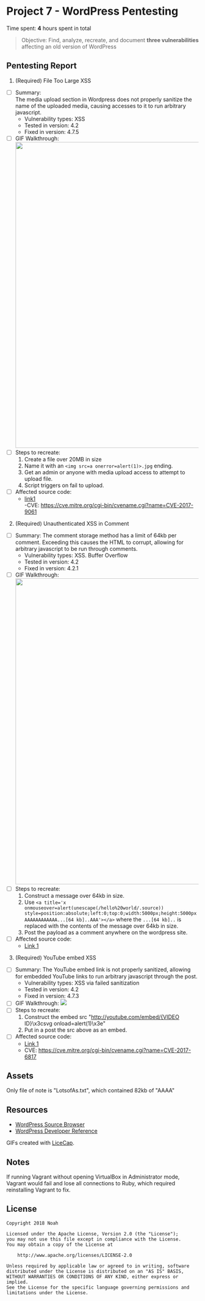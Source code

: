 # Project 7 - WordPress Pentesting

Time spent: **4** hours spent in total

> Objective: Find, analyze, recreate, and document **three vulnerabilities** affecting an old version of WordPress

## Pentesting Report

1. (Required) File Too Large XSS
  - [ ] Summary:  
    The media upload section in Wordpress does not properly sanitize the name of the uploaded media, causing accesses to it to run arbitrary javascript.  
    - Vulnerability types: XSS
    - Tested in version: 4.2
    - Fixed in version: 4.7.5
  - [ ] GIF Walkthrough: <img src="https://i.imgur.com/XFMu1k0.gif" width="800">
  - [ ] Steps to recreate: 
    1) Create a file over 20MB in size
    2) Name it with an `<img src=a onerror=alert(1)>.jpg` ending.
    3) Get an admin or anyone with media upload access to attempt to upload file.
    4) Script triggers on fail to upload.
  - [ ] Affected source code:
    - [link1](https://core.trac.wordpress.org/browser/branches/4.2/src/wp-admin/load-scripts.php)  
    -CVE: https://cve.mitre.org/cgi-bin/cvename.cgi?name=CVE-2017-9061
2. (Required) Unauthenticated XSS in Comment
  - [ ] Summary: 
  The comment storage method has a limit of 64kb per comment. Exceeding this causes the HTML to corrupt, allowing for arbitrary javascript to be run through comments.  
    - Vulnerability types: XSS. Buffer Overflow
    - Tested in version: 4.2 
    - Fixed in version: 4.2.1
  - [ ] GIF Walkthrough: <img src="https://i.imgur.com/dtYnB6F.gif" width="800">
  - [ ] Steps to recreate: 
    1) Construct a message over 64kb in size. 
    2) Use `<a title='x onmouseover=alert(unescape(/hello%20world/.source)) style=position:absolute;left:0;top:0;width:5000px;height:5000px  AAAAAAAAAAAA...[64 kb]..AAA'></a>` where the `...[64 kb]..` is replaced with the contents of the message over 64kb in size. 
    3) Post the payload as a comment anywhere on the wordpress site. 
  - [ ] Affected source code:
    - [Link 1](https://core.trac.wordpress.org/browser/branches/4.2/src/wp-comments-post.php)
3. (Required) YouTube embed XSS
  - [ ] Summary: 
    The YouTube embed link is not properly sanitized, allowing for embedded YouTube links to run arbitrary javascript through the post.  
    - Vulnerability types: XSS via failed sanitization
    - Tested in version: 4.2 
    - Fixed in version: 4.7.3
  - [ ] GIF Walkthrough: <img src="https://i.imgur.com/8VbNnRg.gif">
  - [ ] Steps to recreate: 
    1) Construct the embed src "http://youtube.com/embed/{VIDEO ID}\x3csvg onload=alert(1)\x3e"
    2) Put in a post the src above as an embed.
  - [ ] Affected source code:
    - [Link 1](https://core.trac.wordpress.org/browser/branches/4.2/src/wp-admin/admin-post.php)
    - CVE: https://cve.mitre.org/cgi-bin/cvename.cgi?name=CVE-2017-6817

## Assets

Only file of note is "LotsofAs.txt", which contained 82kb of "AAAA"

## Resources

- [WordPress Source Browser](https://core.trac.wordpress.org/browser/)
- [WordPress Developer Reference](https://developer.wordpress.org/reference/)

GIFs created with [LiceCap](http://www.cockos.com/licecap/).

## Notes

If running Vagrant without opening VirtualBox in Administrator mode, Vagrant would fail and lose all connections to Ruby, which required reinstalling Vagrant to fix. 

## License

    Copyright 2018 Noah

    Licensed under the Apache License, Version 2.0 (the "License");
    you may not use this file except in compliance with the License.
    You may obtain a copy of the License at

        http://www.apache.org/licenses/LICENSE-2.0

    Unless required by applicable law or agreed to in writing, software
    distributed under the License is distributed on an "AS IS" BASIS,
    WITHOUT WARRANTIES OR CONDITIONS OF ANY KIND, either express or implied.
    See the License for the specific language governing permissions and
    limitations under the License.
